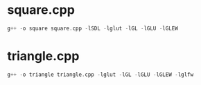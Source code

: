 # square.cpp

```cpp
g++ -o square square.cpp -lSDL -lglut -lGL -lGLU -lGLEW
```

# triangle.cpp

```cpp
g++ -o triangle triangle.cpp -lglut -lGL -lGLU -lGLEW -lglfw
```